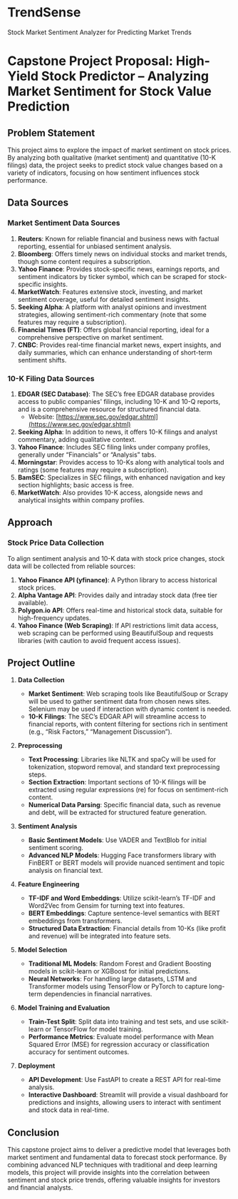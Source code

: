 # TrendSense

Stock Market Sentiment Analyzer for Predicting Market Trends

# Capstone Project Proposal: High-Yield Stock Predictor – Analyzing Market Sentiment for Stock Value Prediction

## Problem Statement

This project aims to explore the impact of market sentiment on stock prices. By analyzing both qualitative (market sentiment) and quantitative (10-K filings) data, the project seeks to predict stock value changes based on a variety of indicators, focusing on how sentiment influences stock performance.

## Data Sources

### Market Sentiment Data Sources

1. **Reuters**: Known for reliable financial and business news with factual reporting, essential for unbiased sentiment analysis.
2. **Bloomberg**: Offers timely news on individual stocks and market trends, though some content requires a subscription.
3. **Yahoo Finance**: Provides stock-specific news, earnings reports, and sentiment indicators by ticker symbol, which can be scraped for stock-specific insights.
4. **MarketWatch**: Features extensive stock, investing, and market sentiment coverage, useful for detailed sentiment insights.
5. **Seeking Alpha**: A platform with analyst opinions and investment strategies, allowing sentiment-rich commentary (note that some features may require a subscription).
6. **Financial Times (FT)**: Offers global financial reporting, ideal for a comprehensive perspective on market sentiment.
7. **CNBC**: Provides real-time financial market news, expert insights, and daily summaries, which can enhance understanding of short-term sentiment shifts.

### 10-K Filing Data Sources

1. **EDGAR (SEC Database)**: The SEC’s free EDGAR database provides access to public companies' filings, including 10-K and 10-Q reports, and is a comprehensive resource for structured financial data.
   - Website: [https://www.sec.gov/edgar.shtml](https://www.sec.gov/edgar.shtml)
2. **Seeking Alpha**: In addition to news, it offers 10-K filings and analyst commentary, adding qualitative context.
3. **Yahoo Finance**: Includes SEC filing links under company profiles, generally under “Financials” or “Analysis” tabs.
4. **Morningstar**: Provides access to 10-Ks along with analytical tools and ratings (some features may require a subscription).
5. **BamSEC**: Specializes in SEC filings, with enhanced navigation and key section highlights; basic access is free.
6. **MarketWatch**: Also provides 10-K access, alongside news and analytical insights within company profiles.

## Approach

### Stock Price Data Collection

To align sentiment analysis and 10-K data with stock price changes, stock data will be collected from reliable sources:

1. **Yahoo Finance API (yfinance)**: A Python library to access historical stock prices.
2. **Alpha Vantage API**: Provides daily and intraday stock data (free tier available).
3. **Polygon.io API**: Offers real-time and historical stock data, suitable for high-frequency updates.
4. **Yahoo Finance (Web Scraping)**: If API restrictions limit data access, web scraping can be performed using BeautifulSoup and requests libraries (with caution to avoid frequent access issues).

## Project Outline

1. **Data Collection**

   - **Market Sentiment**: Web scraping tools like BeautifulSoup or Scrapy will be used to gather sentiment data from chosen news sites. Selenium may be used if interaction with dynamic content is needed.
   - **10-K Filings**: The SEC’s EDGAR API will streamline access to financial reports, with content filtering for sections rich in sentiment (e.g., “Risk Factors,” “Management Discussion”).

2. **Preprocessing**

   - **Text Processing**: Libraries like NLTK and spaCy will be used for tokenization, stopword removal, and standard text preprocessing steps.
   - **Section Extraction**: Important sections of 10-K filings will be extracted using regular expressions (re) for focus on sentiment-rich content.
   - **Numerical Data Parsing**: Specific financial data, such as revenue and debt, will be extracted for structured feature generation.

3. **Sentiment Analysis**

   - **Basic Sentiment Models**: Use VADER and TextBlob for initial sentiment scoring.
   - **Advanced NLP Models**: Hugging Face transformers library with FinBERT or BERT models will provide nuanced sentiment and topic analysis on financial text.

4. **Feature Engineering**

   - **TF-IDF and Word Embeddings**: Utilize scikit-learn’s TF-IDF and Word2Vec from Gensim for turning text into features.
   - **BERT Embeddings**: Capture sentence-level semantics with BERT embeddings from transformers.
   - **Structured Data Extraction**: Financial details from 10-Ks (like profit and revenue) will be integrated into feature sets.

5. **Model Selection**

   - **Traditional ML Models**: Random Forest and Gradient Boosting models in scikit-learn or XGBoost for initial predictions.
   - **Neural Networks**: For handling large datasets, LSTM and Transformer models using TensorFlow or PyTorch to capture long-term dependencies in financial narratives.

6. **Model Training and Evaluation**

   - **Train-Test Split**: Split data into training and test sets, and use scikit-learn or TensorFlow for model training.
   - **Performance Metrics**: Evaluate model performance with Mean Squared Error (MSE) for regression accuracy or classification accuracy for sentiment outcomes.

7. **Deployment**
   - **API Development**: Use FastAPI to create a REST API for real-time analysis.
   - **Interactive Dashboard**: Streamlit will provide a visual dashboard for predictions and insights, allowing users to interact with sentiment and stock data in real-time.

## Conclusion

This capstone project aims to deliver a predictive model that leverages both market sentiment and fundamental data to forecast stock performance. By combining advanced NLP techniques with traditional and deep learning models, this project will provide insights into the correlation between sentiment and stock price trends, offering valuable insights for investors and financial analysts.
